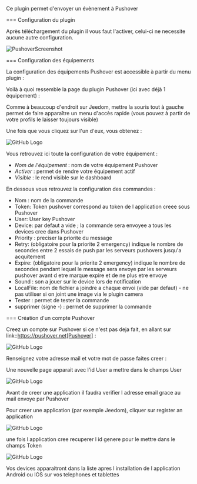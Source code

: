 
Ce plugin permet d'envoyer un évènement à Pushover

=== Configuration du plugin

Après téléchargement du plugin il vous faut l'activer, celui-ci ne necessite aucune autre configuration.

![PushoverScreenshot](/jeedom-plugin-pushover/images/pushover_screenshot.png)

=== Configuration des équipements

La configuration des équipements Pushover est accessible à partir du menu plugin : 


Voilà à quoi ressemble la page du plugin Pushover (ici avec déjà 1 équipement) : 

Comme à beaucoup d'endroit sur Jeedom, mettre la souris tout à gauche permet de faire apparaître un menu d'accès rapide (vous pouvez à partir de votre profils le laisser toujours visible)

Une fois que vous cliquez sur l'un d'eux, vous obtenez : 

![GitHub Logo](/jeedom-plugin-pushover/images/pushover_screenshot2.png)


Vous retrouvez ici toute la configuration de votre équipement : 

* *Nom de l'équipement* : nom de votre équipement Pushover
* *Activer* : permet de rendre votre équipement actif
* *Visible* : le rend visible sur le dashboard

En dessous vous retrouvez la configuration des commandes : 

* Nom : nom de la commande
* Token:  Token pushover correspond au token de l application creee sous Pushover 
* User: User key Pushover  
* Device: par defaut a vide ; la commande sera envoyee a tous les devices cree dans Pushover 
* Priority : preciser la priorite du message 
* Retry: (obligatoire pour la priorite 2 emergency) indique le nombre de secondes entre 2 essais de push par les serveurs pushovers jusqu'a acquitement 
* Expire: (obligatoire pour la priorite 2 emergency) indique le nombre de secondes pendant lequel le message sera envoye par les serveurs pushover avant d etre marque expire et de ne plus etre envoye  
* Sound : son a jouer sur le device lors de notification 
* LocalFile: nom de fichier a joindre a chaque envoi (vide par defaut) - ne pas utiliser si on joint une image via le  plugin camera  
* Tester : permet de tester la commande
* supprimer (signe -) : permet de supprimer la commande

=== Création d'un compte  Pushover 

Creez un compte sur Pushover si ce n'est pas deja fait, en allant sur link::https://pushover.net[Pushover] : 

![GitHub Logo](/jeedom-plugin-pushover/images/pushover_screenshot3.png)

Renseignez votre adresse mail et votre mot de passe   faites creer :

Une nouvelle page apparait avec l'id User a mettre dans le champs User 


![GitHub Logo](/jeedom-plugin-pushover/images/pushover_screenshot4.png)

Avant de creer une application il faudra verifier l adresse email grace au mail envoye par Pushover 

Pour creer une application (par exemple Jeedom), cliquer sur register an application

![GitHub Logo](/jeedom-plugin-pushover/images/pushover_screenshot5.png)

une fois l application cree recuperer l id genere  pour le mettre dans le champs Token 

![GitHub Logo](/jeedom-plugin-pushover/images/pushover_screenshot6.png[])

Vos devices apparaitront dans la liste apres l installation de l application Android ou IOS sur vos telephones et tablettes 

